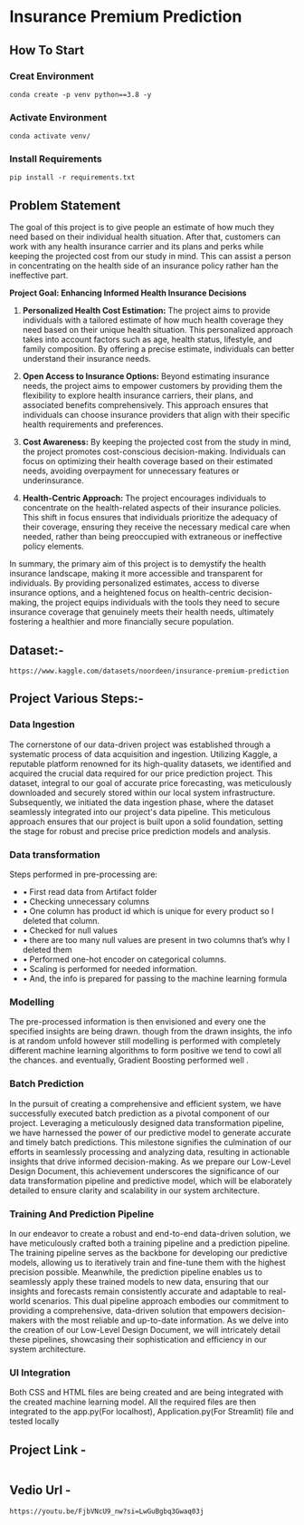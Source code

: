# Insurance Premium Prediction

## How To Start
### Creat Environment
```
conda create -p venv python==3.8 -y
```
### Activate Environment
```
conda activate venv/
```
### Install Requirements 
```
pip install -r requirements.txt
```

## Problem Statement

The goal of this project is to give people an estimate of how much they need based on
their individual health situation. After that, customers can work with any health
insurance carrier and its plans and perks while keeping the projected cost from our
study in mind. This can assist a person in concentrating on the health side of an
insurance policy rather han the ineffective part.



**Project Goal: Enhancing Informed Health Insurance Decisions**

1. **Personalized Health Cost Estimation:** The project aims to provide individuals with a tailored estimate of how much health coverage they need based on their unique health situation. This personalized approach takes into account factors such as age, health status, lifestyle, and family composition. By offering a precise estimate, individuals can better understand their insurance needs.

2. **Open Access to Insurance Options:** Beyond estimating insurance needs, the project aims to empower customers by providing them the flexibility to explore health insurance carriers, their plans, and associated benefits comprehensively. This approach ensures that individuals can choose insurance providers that align with their specific health requirements and preferences.

3. **Cost Awareness:** By keeping the projected cost from the study in mind, the project promotes cost-conscious decision-making. Individuals can focus on optimizing their health coverage based on their estimated needs, avoiding overpayment for unnecessary features or underinsurance.

4. **Health-Centric Approach:** The project encourages individuals to concentrate on the health-related aspects of their insurance policies. This shift in focus ensures that individuals prioritize the adequacy of their coverage, ensuring they receive the necessary medical care when needed, rather than being preoccupied with extraneous or ineffective policy elements.

In summary, the primary aim of this project is to demystify the health insurance landscape, making it more accessible and transparent for individuals. By providing personalized estimates, access to diverse insurance options, and a heightened focus on health-centric decision-making, the project equips individuals with the tools they need to secure insurance coverage that genuinely meets their health needs, ultimately fostering a healthier and more financially secure population.

## Dataset:-
```
https://www.kaggle.com/datasets/noordeen/insurance-premium-prediction
```
## Project Various Steps:-
### Data Ingestion
The cornerstone of our data-driven project was established through a systematic process of data acquisition and ingestion. Utilizing Kaggle, a reputable platform renowned for its high-quality datasets, we identified and acquired the crucial data required for our price prediction project. This dataset, integral to our goal of accurate price forecasting, was meticulously downloaded and securely stored within our local system infrastructure. Subsequently, we initiated the data ingestion phase, where the dataset seamlessly integrated into our project's data pipeline. This meticulous approach ensures that our project is built upon a solid foundation, setting the stage for robust and precise price prediction models and analysis.

### Data transformation
Steps performed in pre-processing are:
- • First read data from Artifact folder
- • Checking unnecessary columns
- • One column has product id which is unique for every product so I deleted that column.
- • Checked for null values
- • there are too many null values are present in two columns that’s why I deleted them
- • Performed one-hot encoder on categorical columns.
- • Scaling is performed for needed information.
- • And, the info is prepared for passing to the machine learning formula

### Modelling
The pre-processed information is then envisioned and every one the specified insights are being drawn. though from the drawn insights, the info is at random unfold however still modelling is performed with completely different machine learning algorithms to form positive we tend to cowl all the chances. and eventually, Gradient Boosting performed well .

### Batch Prediction

In the pursuit of creating a comprehensive and efficient system, we have successfully executed batch prediction as a pivotal component of our project. Leveraging a meticulously designed data transformation pipeline, we have harnessed the power of our predictive model to generate accurate and timely batch predictions. This milestone signifies the culmination of our efforts in seamlessly processing and analyzing data, resulting in actionable insights that drive informed decision-making. As we prepare our Low-Level Design Document, this achievement underscores the significance of our data transformation pipeline and predictive model, which will be elaborately detailed to ensure clarity and scalability in our system architecture.

### Training And Prediction Pipeline

In our endeavor to create a robust and end-to-end data-driven solution, we have meticulously crafted both a training pipeline and a prediction pipeline. The training pipeline serves as the backbone for developing our predictive models, allowing us to iteratively train and fine-tune them with the highest precision possible. Meanwhile, the prediction pipeline enables us to seamlessly apply these trained models to new data, ensuring that our insights and forecasts remain consistently accurate and adaptable to real-world scenarios. This dual pipeline approach embodies our commitment to providing a comprehensive, data-driven solution that empowers decision-makers with the most reliable and up-to-date information. As we delve into the creation of our Low-Level Design Document, we will intricately detail these pipelines, showcasing their sophistication and efficiency in our system architecture.

### UI Integration

Both CSS and HTML files are being created and are being integrated with the created machine learning model. All the required files are then integrated to the app.py(For localhost), Application.py(For Streamlit) file and tested locally

## Project Link - 
```

```

## Vedio Url - 

```
https://youtu.be/FjbVNcU9_nw?si=LwGuBgbq3Gwaq03j

```